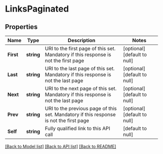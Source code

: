 # LinksPaginated

## Properties
Name | Type | Description | Notes
------------ | ------------- | ------------- | -------------
**First** | **string** | URI to the first page of this set. Mandatory if this response is not the first page | [optional] [default to null]
**Last** | **string** | URI to the last page of this set. Mandatory if this response is not the last page | [optional] [default to null]
**Next** | **string** | URI to the next page of this set. Mandatory if this response is not the last page | [optional] [default to null]
**Prev** | **string** | URI to the previous page of this set. Mandatory if this response is not the first page | [optional] [default to null]
**Self** | **string** | Fully qualified link to this API call | [default to null]

[[Back to Model list]](../README.md#documentation-for-models) [[Back to API list]](../README.md#documentation-for-api-endpoints) [[Back to README]](../README.md)

